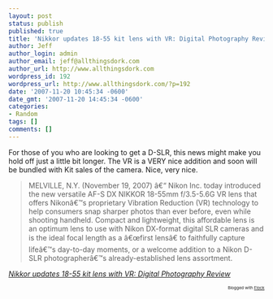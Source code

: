 ```yaml
---
layout: post
status: publish
published: true
title: 'Nikkor updates 18-55 kit lens with VR: Digital Photography Review'
author: Jeff
author_login: admin
author_email: jeff@allthingsdork.com
author_url: http://www.allthingsdork.com
wordpress_id: 192
wordpress_url: http://www.allthingsdork.com/?p=192
date: '2007-11-20 10:45:34 -0600'
date_gmt: '2007-11-20 14:45:34 -0600'
categories:
- Random
tags: []
comments: []
---
```

<p>For those of you who are looking to get a D-SLR, this news might make you hold off just a little bit longer. The VR is a VERY nice addition and soon will be bundled with Kit sales of the camera. Nice, very nice.</p>
<blockquote cite="http://www.dpreview.com/news/0711/07112001nikkor1855.asp"><p>MELVILLE, N.Y. (November 19, 2007) &acirc;&euro;&ldquo; Nikon Inc. today introduced the new versatile AF-S DX NIKKOR 18-55mm f/3.5-5.6G VR lens that offers Nikon&acirc;&euro;&trade;s proprietary Vibration Reduction (VR) technology to help consumers snap sharper photos than ever before, even while shooting handheld. Compact and lightweight, this affordable lens is an optimum lens to use with Nikon DX-format digital SLR cameras and is the ideal focal length as a &acirc;&euro;&oelig;first lens&acirc;&euro; to faithfully capture life&acirc;&euro;&trade;s day-to-day moments, or a welcome addition to a Nikon D-SLR photographer&acirc;&euro;&trade;s already-established lens assortment.</blockquote><cite cite="http://www.dpreview.com/news/0711/07112001nikkor1855.asp"><a href="http://www.dpreview.com/news/0711/07112001nikkor1855.asp">Nikkor updates 18-55 kit lens with VR: Digital Photography Review</a></cite></p>
<p style="text-align: right; font-size: 8px">Blogged with <a href="http://www.flock.com/blogged-with-flock" title="Flock" target="_new">Flock</a></p></p>
